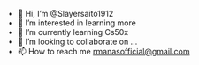 - 👋 Hi, I’m @Slayersaito1912
- 👀 I’m interested in learning more
- 🌱 I’m currently learning Cs50x
- 💞️ I’m looking to collaborate on ...
- 📫 How to reach me rmanasofficial@gmail.com

<!---
Slayersaito1912/Slayersaito1912 is a ✨ special ✨ repository because its `README.md` (this file) appears on your GitHub profile.
You can click the Preview link to take a look at your changes.
--->
